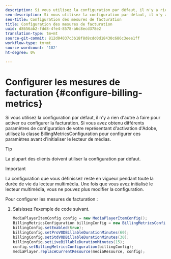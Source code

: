 ```yaml
---
description: Si vous utilisez la configuration par défaut, il n'y a rien d'autre à faire pour activer ou configurer la facturation. Si vous avez obtenu différents paramètres de configuration de votre représentant d'activation d'Adobe, utilisez la classe BillingMetricsConfiguration pour configurer ces paramètres avant d'initialiser le lecteur de médias.
seo-description: Si vous utilisez la configuration par défaut, il n'y a rien d'autre à faire pour activer ou configurer la facturation. Si vous avez obtenu différents paramètres de configuration de votre représentant d'activation d'Adobe, utilisez la classe BillingMetricsConfiguration pour configurer ces paramètres avant d'initialiser le lecteur de médias.
seo-title: Configuration des mesures de facturation
title: Configuration des mesures de facturation
uuid: d8656ab2-fdd8-4fe4-8578-a6c8ecd378e2
translation-type: tm+mt
source-git-commit: 812d04037c3b18f8d8cdd0d18430c686c3eee1ff
workflow-type: tm+mt
source-wordcount: '182'
ht-degree: 0%

---
```



# Configurer les mesures de facturation {#configure-billing-metrics}

Si vous utilisez la configuration par défaut, il n&#39;y a rien d&#39;autre à faire pour activer ou configurer la facturation. Si vous avez obtenu différents paramètres de configuration de votre représentant d&#39;activation d&#39;Adobe, utilisez la classe BillingMetricsConfiguration pour configurer ces paramètres avant d&#39;initialiser le lecteur de médias.

>[!TIP]
>
>La plupart des clients doivent utiliser la configuration par défaut.

>[!IMPORTANT]
>
>La configuration que vous définissez reste en vigueur pendant toute la durée de vie du lecteur multimédia. Une fois que vous avez initialisé le lecteur multimédia, vous ne pouvez plus modifier la configuration.

Pour configurer les mesures de facturation :

1. Saisissez l’exemple de code suivant.

   ```java
   MediaPlayerItemConfig config = new MediaPlayerItemConfig(); 
   BillingMetricsConfiguration billingConfig = new BillingMetricsConfiguration(); 
   billingConfig.setEnabled(true); 
   billingConfig.setProVODBillableDurationMinutes(60); 
   billingConfig.setStdVODBillableDurationMinutes(30); 
   billingConfig.setLiveBillableDurationMinutes(15); 
   config.setBillingMetricsConfiguration(billingConfig); 
   mediaPlayer.replaceCurrentResource(mediaResource, config);
   ```

